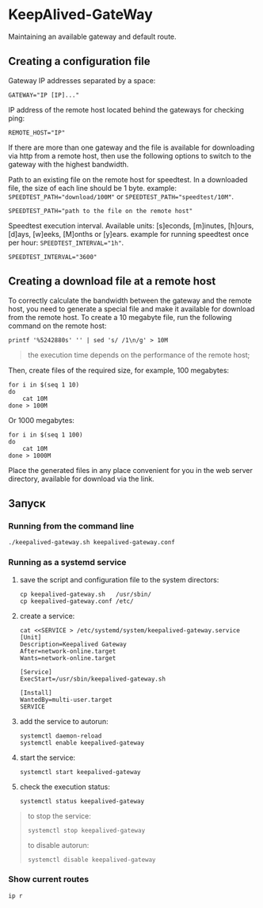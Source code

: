 # KeepAlived-GateWay

Maintaining an available gateway and default route.

## Creating a configuration file

Gateway IP addresses separated by a space:

```shell
GATEWAY="IP [IP]..."
```

IP address of the remote host located behind the gateways for checking ping:

```shell
REMOTE_HOST="IP"
```

If there are more than one gateway and the file is available for downloading via http from a remote host, then use the following options to switch to the gateway with the highest bandwidth.

Path to an existing file on the remote host for speedtest.
In a downloaded file, the size of each line should be 1 byte.
example: `SPEEDTEST_PATH="download/100M"` or `SPEEDTEST_PATH="speedtest/10M"`.

```shell
SPEEDTEST_PATH="path to the file on the remote host"
```

Speedtest execution interval.
Available units: [s]econds, [m]inutes, [h]ours, [d]ays, [w]eeks, [M]onths or [y]ears.
example for running speedtest once per hour: `SPEEDTEST_INTERVAL="1h"`.

```shell
SPEEDTEST_INTERVAL="3600"
```

## Creating a download file at a remote host

To correctly calculate the bandwidth between the gateway and the remote host, you need to generate a special file and make it available for download from the remote host.
To create a 10 megabyte file, run the following command on the remote host:

```shell
printf '%5242880s' '' | sed 's/ /1\n/g' > 10M
```
> the execution time depends on the performance of the remote host;

Then, create files of the required size, for example, 100 megabytes:

```shell
for i in $(seq 1 10)
do
    cat 10M
done > 100M
```

Or 1000 megabytes:
```shell
for i in $(seq 1 100)
do
    cat 10M
done > 1000M
```

Place the generated files in any place convenient for you in the web server directory, available for download via the link.

## Запуск

### Running from the command line

```shell
./keepalived-gateway.sh keepalived-gateway.conf
```

### Running as a systemd service

1. save the script and configuration file to the system directors:

   ```shell
   cp keepalived-gateway.sh   /usr/sbin/
   cp keepalived-gateway.conf /etc/
   ```

2. create a service:

   ```shell
   cat <<SERVICE > /etc/systemd/system/keepalived-gateway.service
   [Unit]
   Description=Keepalived Gateway
   After=network-online.target
   Wants=network-online.target

   [Service]
   ExecStart=/usr/sbin/keepalived-gateway.sh

   [Install]
   WantedBy=multi-user.target
   SERVICE
   ```

3. add the service to autorun:

   ```shell
   systemctl daemon-reload
   systemctl enable keepalived-gateway
   ```

4. start the service:

   ```shell
   systemctl start keepalived-gateway
   ```

5. check the execution status:

   ```shell
   systemctl status keepalived-gateway
   ```

> to stop the service:
> ```shell
> systemctl stop keepalived-gateway
> ```
>
> to disable autorun:
> ```shell
> systemctl disable keepalived-gateway
> ```

### Show current routes

```shell
ip r
```
